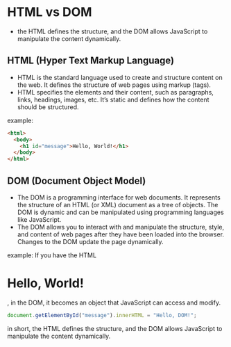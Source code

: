 # HTML vs DOM

- the HTML defines the structure, and the DOM allows JavaScript to manipulate the content dynamically.

## HTML (Hyper Text Markup Language)

- HTML is the standard language used to create and structure content on the web. It defines the structure of web pages using markup (tags).
- HTML specifies the elements and their content, such as paragraphs, links, headings, images, etc. It’s static and defines how the content should be structured.

example:

```html
<html>
  <body>
    <h1 id="message">Hello, World!</h1>
  </body>
</html>
```

## DOM (Document Object Model)

- The DOM is a programming interface for web documents. It represents the structure of an HTML (or XML) document as a tree of objects. The DOM is dynamic and can be manipulated using programming languages like JavaScript.
- The DOM allows you to interact with and manipulate the structure, style, and content of web pages after they have been loaded into the browser. Changes to the DOM update the page dynamically.

example: If you have the HTML <h1 id="message">Hello, World!</h1>, in the DOM, it becomes an object that JavaScript can access and modify.

```javascript
document.getElementById("message").innerHTML = "Hello, DOM!";
```

in short, the HTML defines the structure, and the DOM allows JavaScript to manipulate the content dynamically.
